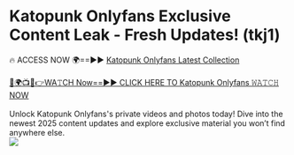 # Katopunk Onlyfans Exclusive Content Leak - Fresh Updates! (tkj1)

🔥 ACCESS NOW 🌍==►► <a href="https://tinyurl.com/kvy9nzfs" rel="nofollow">Katopunk Onlyfans Latest Collection</a>
<br><br>
[🔴🌍📺📱👉WA𝚃CH Now==►► CLICK HERE TO Katopunk Onlyfans 𝚆𝙰𝚃𝙲𝙷 NOW](https://tinyurl.com/kvy9nzfs)
<br><br>
Unlock Katopunk Onlyfans's private videos and photos today! Dive into the newest 2025 content updates and explore exclusive material you won’t find anywhere else.
<br>
<a href="https://tinyurl.com/kvy9nzfs" rel="nofollow" data-target="animated-image.originalLink"><img src="https://camo.githubusercontent.com/8a4f000d20f83aca3bf7ec5f350d767afa0574a8a352519fd8cfa583a6f93a33/68747470733a2f2f692e696d6775722e636f6d2f644a486b345a712e676966" data-canonical-src="https://i.imgur.com/dJHk4Zq.gif" style="max-width: 100%; display: inline-block;" data-target="animated-image.originalImage"></a>
<br>
